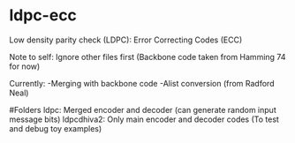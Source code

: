 # ldpc-ecc
Low density parity check (LDPC): Error Correcting Codes (ECC)

Note to self: 
Ignore other files first (Backbone code taken from Hamming 74 for now)

Currently: 
-Merging with backbone code
-Alist conversion (from Radford Neal)


#Folders
ldpc: Merged encoder and decoder (can generate random input message bits)
ldpcdhiva2: Only main encoder and decoder codes (To test and debug toy examples)
